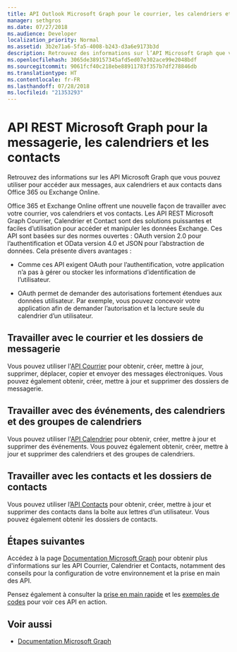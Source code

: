 ```yaml
---
title: API Outlook Microsoft Graph pour le courrier, les calendriers et les contacts
manager: sethgros
ms.date: 07/27/2018
ms.audience: Developer
localization_priority: Normal
ms.assetid: 3b2e71a6-5fa5-4008-b243-d3a6e9173b3d
description: Retrouvez des informations sur l’API Microsoft Graph que vous pouvez utiliser pour accéder aux messages, aux calendriers et aux contacts dans Office 365 ou Exchange Online.
ms.openlocfilehash: 3065de389157345afd5ed07e302ace99e2048bdf
ms.sourcegitcommit: 9061fcf40c218ebe88911783f357b7df278846db
ms.translationtype: HT
ms.contentlocale: fr-FR
ms.lasthandoff: 07/28/2018
ms.locfileid: "21353293"
---
```

# <a name="microsoft-graph-rest-apis-for-mail-calendars-and-contacts"></a>API REST Microsoft Graph pour la messagerie, les calendriers et les contacts

Retrouvez des informations sur les API Microsoft Graph que vous pouvez utiliser pour accéder aux messages, aux calendriers et aux contacts dans Office 365 ou Exchange Online.

Office 365 et Exchange Online offrent une nouvelle façon de travailler avec votre courrier, vos calendriers et vos contacts. Les API REST Microsoft Graph Courrier, Calendrier et Contact sont des solutions puissantes et faciles d’utilisation pour accéder et manipuler les données Exchange. Ces API sont basées sur des normes ouvertes : OAuth version 2.0 pour l’authentification et OData version 4.0 et JSON pour l’abstraction de données. Cela présente divers avantages :

- Comme ces API exigent OAuth pour l’authentification, votre application n’a pas à gérer ou stocker les informations d’identification de l’utilisateur.

- OAuth permet de demander des autorisations fortement étendues aux données utilisateur. Par exemple, vous pouvez concevoir votre application afin de demander l’autorisation et la lecture seule du calendrier d’un utilisateur.

## <a name="work-with-email-and-mail-folders"></a>Travailler avec le courrier et les dossiers de messagerie

Vous pouvez utiliser l'[API Courrier](https://developer.microsoft.com/graph/docs/concepts/outlook-mail-concept-overview) pour obtenir, créer, mettre à jour, supprimer, déplacer, copier et envoyer des messages électroniques. Vous pouvez également obtenir, créer, mettre à jour et supprimer des dossiers de messagerie. 
  
## <a name="work-with-events-calendars-and-calendar-groups"></a>Travailler avec des événements, des calendriers et des groupes de calendriers

Vous pouvez utiliser l'[API Calendrier](https://developer.microsoft.com/graph/docs/concepts/outlook-calendar-concept-overview) pour obtenir, créer, mettre à jour et supprimer des événements. Vous pouvez également obtenir, créer, mettre à jour et supprimer des calendriers et des groupes de calendriers. 
  
## <a name="work-with-contacts-and-contact-folders"></a>Travailler avec les contacts et les dossiers de contacts

Vous pouvez utiliser l’[API Contacts](https://developer.microsoft.com/graph/docs/concepts/outlook-contacts-concept-overview) pour obtenir, créer, mettre à jour et supprimer des contacts dans la boîte aux lettres d’un utilisateur. Vous pouvez également obtenir les dossiers de contacts. 
  
## <a name="next-steps"></a>Étapes suivantes

Accédez à la page [Documentation Microsoft Graph](https://developer.microsoft.com/graph/docs/concepts/overview) pour obtenir plus d'informations sur les API Courrier, Calendrier et Contacts, notamment des conseils pour la configuration de votre environnement et la prise en main des API. 

Pensez également à consulter la [prise en main rapide](https://developer.microsoft.com/graph/quick-start) et les [exemples de codes](https://developer.microsoft.com/office/gallery/?filterBy=Samples,Microsoft%20Graph) pour voir ces API en action. 
  
## <a name="see-also"></a>Voir aussi

- [Documentation Microsoft Graph](https://developer.microsoft.com/graph/docs/concepts/overview)   

